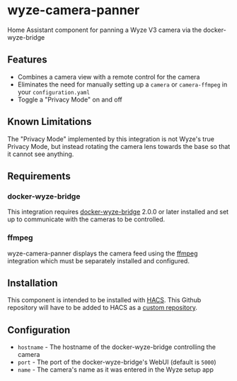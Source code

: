 # wyze-camera-panner
Home Assistant component for panning a Wyze V3 camera via the docker-wyze-bridge

## Features
* Combines a camera view with a remote control for the camera
* Eliminates the need for manually setting up a `camera` or `camera-ffmpeg` in your `configuration.yaml`
* Toggle a "Privacy Mode" on and off

## Known Limitations
The "Privacy Mode" implemented by this integration is not Wyze's true Privacy Mode, but instead rotating the camera lens towards the base so that it cannot see anything.

## Requirements
### docker-wyze-bridge
This integration requires [docker-wyze-bridge](https://github.com/mrlt8/docker-wyze-bridge/) 2.0.0 or later installed and set up to communicate with the cameras to be controlled.
### ffmpeg
wyze-camera-panner displays the camera feed using the [ffmpeg](https://www.home-assistant.io/integrations/ffmpeg/) integration which must be separately installed and configured.
## Installation
This component is intended to be installed with [HACS](https://hacs.xyz). This Github repository will have to be added to HACS as a [custom repository](https://hacs.xyz/docs/faq/custom_repositories).

## Configuration
* `hostname` - The hostname of the docker-wyze-bridge controlling the camera
* `port` - The port of the docker-wyze-bridge's WebUI (default is `5000`)
* `name` - The camera's name as it was entered in the Wyze setup app
